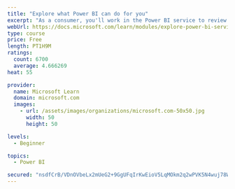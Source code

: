 ```yaml
---
title: "Explore what Power BI can do for you"
excerpt: "As a consumer, you'll work in the Power BI service to review and interact with content that has been shared with you. This module provides the foundational information that you need to work effectively in the Power BI service."
webUrl: https://docs.microsoft.com/learn/modules/explore-power-bi-service/
type: course
price: Free
length: PT1H9M
ratings:
  count: 6700
  average: 4.666269
heat: 55

provider:
  name: Microsoft Learn
  domain: microsoft.com
  images:
    - url: /assets/images/organizations/microsoft.com-50x50.jpg
      width: 50
      height: 50

levels:
  - Beginner

topics:
  - Power BI

secured: "nsdfCrB/VDnOVbeLx2mUeG2+9GgUFqIrKwEioV5LqMOkm2q2wPVK5N4wuj78W2JOzuYNeSv/iXSiCY81jAz3pYvn6PWrLUjMO5AECq8pspr8dMgNqVJcr76rQZyZP3BvkUUyEYCC5KP41VKy9ycRMzD7KWTEwdR9V8fdKypgJWMIFQXZ4WvAhSKVt0ELfrW/njkUeyjAOCqayMYjqZan4CyWtLrfQx5yR5/QMpUBSH4ejEZgy4pxVL5TepTIvpHUU3KcMrrPDY9vUjC2eGENsEU42ToHTBgotK6g95ANL1ujnZU1Tbrc25iWup8yH0nHojX6aUN+LN2sdZ6285G3DXzGbrWL29/z7sL79myA+8Ox6UNNOIz21WvGgJep3ege4AsZCglSbaFoLhrfNXJhqwLLPTRPYPEauBSmlMiX43Q=;4gZ2/lB6YMT6Jj3LdQYZ1A=="
---
```


